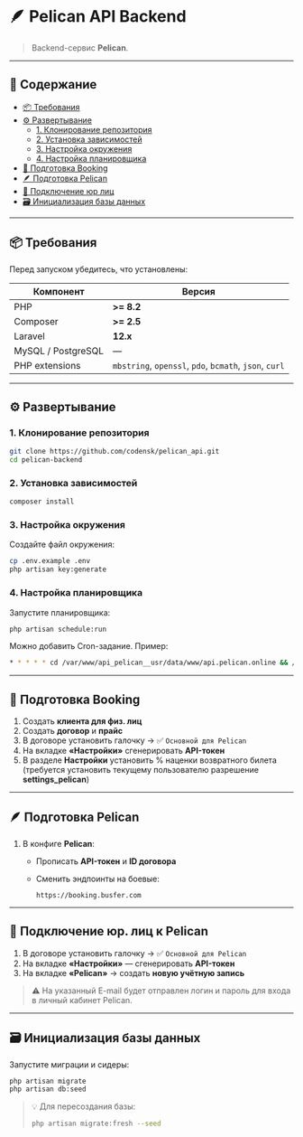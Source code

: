 # 🪶 Pelican API Backend

> Backend-сервис **Pelican**.  

---

## 📑 Содержание

- [📦 Требования](#-требования)
- [⚙️ Развертывание](#️-развертывание)
    - [1. Клонирование репозитория](#1-клонирование-репозитория)
    - [2. Установка зависимостей](#2-установка-зависимостей)
    - [3. Настройка окружения](#3-настройка-окружения)
    - [4. Настройка планировщика](#4-настройка-планировщика)
- [🧩 Подготовка Booking](#-подготовка-booking)
- [🪶 Подготовка Pelican](#-подготовка-pelican)
- [🏢 Подключение юр лиц](#-подключение-юр-лиц)
- [🗃️ Инициализация базы данных](#️-инициализация-базы-данных)

---

## 📦 Требования

Перед запуском убедитесь, что установлены:

| Компонент | Версия |
|------------|---------|
| PHP | **>= 8.2** |
| Composer | **>= 2.5** |
| Laravel | **12.x** |
| MySQL / PostgreSQL | — |
| PHP extensions | `mbstring`, `openssl`, `pdo`, `bcmath`, `json`, `curl` |

---

## ⚙️ Развертывание

### 1. Клонирование репозитория

```bash
git clone https://github.com/codensk/pelican_api.git
cd pelican-backend
```

### 2. Установка зависимостей

```bash
composer install
```

### 3. Настройка окружения

Создайте файл окружения:

```bash
cp .env.example .env
php artisan key:generate
```

### 4. Настройка планировщика

Запустите планировщика:

```bash
php artisan schedule:run
```

Можно добавить Cron-задание. Пример:

```bash
* * * * * cd /var/www/api_pelican__usr/data/www/api.pelican.online && /opt/php84/bin/php artisan schedule:run >> /dev/null 2>&1
```

---

## 🧩 Подготовка Booking

1. Создать **клиента для физ. лиц**
2. Создать **договор** и **прайс**
3. В договоре установить галочку → ✅ `Основной для Pelican`
4. На вкладке **«Настройки»** сгенерировать **API-токен**
5. В разделе **Настройки** установить % наценки возвратного билета (требуется установить текущему пользователю разрешение **settings_pelican**)

---

## 🪶 Подготовка Pelican

1. В конфиге **Pelican**:
    - Прописать **API-токен** и **ID договора**
    - Сменить эндпоинты на боевые:

      ```
      https://booking.busfer.com
      ```

---

## 🏢 Подключение юр. лиц к Pelican

1. В договоре установить галочку → ✅ `Основной для Pelican`
2. На вкладке **«Настройки»** — сгенерировать **API-токен**
3. На вкладке **«Pelican»** → создать **новую учётную запись**

> ⚠️ На указанный E-mail будет отправлен логин и пароль для входа в личный кабинет Pelican.

---

## 🗃️ Инициализация базы данных

Запустите миграции и сидеры:

```bash
php artisan migrate
php artisan db:seed
```

> 💡 Для пересоздания базы:
> ```bash
> php artisan migrate:fresh --seed
> ```
